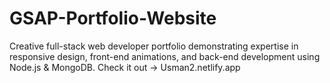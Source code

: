# GSAP-Portfolio-Website
Creative full-stack web developer portfolio demonstrating expertise in responsive design, front-end animations, and back-end development using Node.js &amp; MongoDB. Check it out → Usman2.netlify.app
